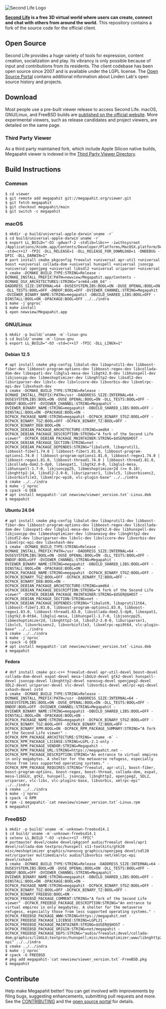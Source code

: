 <picture>
  <source media="(prefers-color-scheme: dark)" srcset="doc/sl-logo-dark.png">
  <source media="(prefers-color-scheme: light)" srcset="doc/sl-logo.png">
  <img alt="Second Life Logo" src="doc/sl-logo.png">
</picture>

**[Second Life][] is a free 3D virtual world where users can create, connect and chat with others from around the
world.** This repository contains a fork of the source code for the official client.

## Open Source

Second Life provides a huge variety of tools for expression, content creation, socialization and play. Its vibrancy is
only possible because of input and contributions from its residents. The client codebase has been open source since
2007 and is available under the LGPL license. The [Open Source Portal][] contains additional information about Linden
Lab's open source history and projects.

## Download

Most people use a pre-built viewer release to access Second Life. macOS, GNU/Linux, and FreeBSD builds are
[published on the official website][download]. More experimental viewers, such as release candidates and
project viewers, are detailed on the same page.

### Third Party Viewer

As a third party maintained fork, which include Apple Silicon native builds, Megapahit viewer is indexed in the [Third Party Viewer Directory][tpv].

## Build Instructions

### Common

```
$ cd viewer
$ git remote add megapahit git://megapahit.org/viewer.git
$ git fetch megapahit
$ git checkout megapahit/main
$ git switch -c megapahit
```

### macOS

```
$ mkdir -p build/universal-apple-darwin`uname -r`
$ cd build/universal-apple-darwin`uname -r`
$ export LL_BUILD="-O3 -gdwarf-2 -stdlib=libc++ -iwithsysroot /Applications/Xcode.app/Contents/Developer/Platforms/MacOSX.platform/Developer/SDKs/MacOSX.sdk -std=c++17 -fPIC -DLL_RELEASE=1 -DLL_RELEASE_FOR_DOWNLOAD=1 -DNDEBUG -DPIC -DLL_DARWIN=1"
# port install cmake pkgconfig freealut +universal apr-util +universal boost +universal collada-dom +universal hunspell +universal jsoncpp +universal openjpeg +universal libsdl2 +universal uriparser +universal
$ cmake -DCMAKE_BUILD_TYPE:STRING=Release -DCMAKE_INSTALL_PREFIX:PATH=newview/Megapahit.app/Contents -DCMAKE_OSX_ARCHITECTURES:STRING="arm64;x86_64" -DADDRESS_SIZE:INTERNAL=64 -DUSESYSTEMLIBS:BOOL=ON -DUSE_OPENAL:BOOL=ON -DLL_TESTS:BOOL=OFF -DNDOF:BOOL=OFF -DVIEWER_CHANNEL:STRING=Megapahit -DVIEWER_BINARY_NAME:STRING=megapahit -DBUILD_SHARED_LIBS:BOOL=OFF -DINSTALL:BOOL=ON -DPACKAGE:BOOL=OFF ../../indra
$ make -j`gnproc`
$ make install
$ open newview/Megapahit.app
```

### GNU/Linux

```
$ mkdir -p build/`uname -m`-linux-gnu
$ cd build/`uname -m`-linux-gnu
$ export LL_BUILD="-O3 -std=c++17 -fPIC -DLL_LINUX=1"
```

#### Debian 12.5

```
# apt install cmake pkg-config libalut-dev libaprutil1-dev libboost-fiber-dev libboost-program-options-dev libboost-regex-dev libcollada-dom-dev libexpat1-dev libglu1-mesa-dev libgtk2.0-dev libhunspell-dev libjsoncpp-dev libmeshoptimizer-dev libnghttp2-dev libsdl2-dev liburiparser-dev libvlc-dev libvlccore-dev libvorbis-dev libxmlrpc-epi-dev libxxhash-dev
$ cmake -DCMAKE_BUILD_TYPE:STRING=Release -DCMAKE_INSTALL_PREFIX:PATH=/usr -DADDRESS_SIZE:INTERNAL=64 -DUSESYSTEMLIBS:BOOL=ON -DUSE_OPENAL:BOOL=ON -DLL_TESTS:BOOL=OFF -DNDOF:BOOL=OFF -DVIEWER_CHANNEL:STRING=Megapahit -DVIEWER_BINARY_NAME:STRING=megapahit -DBUILD_SHARED_LIBS:BOOL=OFF -DINSTALL:BOOL=ON -DPACKAGE:BOOL=ON -DCPACK_PACKAGE_NAME:STRING=megapahit -DCPACK_BINARY_STGZ:BOOL=OFF -DCPACK_BINARY_TGZ:BOOL=OFF -DCPACK_BINARY_TZ:BOOL=OFF -DCPACK_BINARY_DEB:BOOL=ON -DCPACK_DEBIAN_PACKAGE_ARCHITECTURE:STRING=amd64 -DCPACK_DEBIAN_PACKAGE_DESCRIPTION:STRING="A fork of the Second Life viewer" -DCPACK_DEBIAN_PACKAGE_MAINTAINER:STRING=$USER@$HOST -DCPACK_DEBIAN_PACKAGE_SECTION:STRING=net -DCPACK_DEBIAN_PACKAGE_DEPENDES:STRING="libalut0, libaprutil1, libboost-fiber1.74.0 | libboost-fiber1.81.0, libboost-program-options1.74.0 | libboost-program-options1.81.0, libboost-regex1.74.0 | libboost-regex1.81.0, libboost-thread1.74.0 | libboost-thread1.81.0, libcollada-dom2.5-dp0, libexpat1, libgtk2.0-0, libglu1-mesa, libhunspell-1.7-0, libjsoncpp25, libmeshoptimizer2d (>= 0.18), libnghttp2-14, libsdl2-2.0-0, liburiparser1, libvlc5, libvorbisenc2, libvorbisfile3, libxmlrpc-epi0, vlc-plugin-base" ../../indra
$ cmake ../../indra
$ make -j`nproc`
$ cpack -G DEB
# apt install megapahit-`cat newview/viewer_version.txt`-Linux.deb
$ megapahit
```

#### Ubuntu 24.04

```
# apt install cmake pkg-config libalut-dev libaprutil1-dev libboost-fiber-dev libboost-program-options-dev libboost-regex-dev libcollada-dom-dev libexpat1-dev libglu1-mesa-dev libgtk2.0-dev libhunspell-dev libjsoncpp-dev libmeshoptimizer-dev libnanosvg-dev libnghttp2-dev libsdl2-dev liburiparser-dev libvlc-dev libvlccore-dev libvorbis-dev libxmlrpc-epi-dev libxxhash-dev
$ cmake -DCMAKE_BUILD_TYPE:STRING=Release -DCMAKE_INSTALL_PREFIX:PATH=/usr -DADDRESS_SIZE:INTERNAL=64 -DUSESYSTEMLIBS:BOOL=ON -DUSE_OPENAL:BOOL=ON -DLL_TESTS:BOOL=OFF -DNDOF:BOOL=OFF -DVIEWER_CHANNEL:STRING=Megapahit -DVIEWER_BINARY_NAME:STRING=megapahit -DBUILD_SHARED_LIBS:BOOL=OFF -DINSTALL:BOOL=ON -DPACKAGE:BOOL=ON -DCPACK_PACKAGE_NAME:STRING=megapahit -DCPACK_BINARY_STGZ:BOOL=OFF -DCPACK_BINARY_TGZ:BOOL=OFF -DCPACK_BINARY_TZ:BOOL=OFF -DCPACK_BINARY_DEB:BOOL=ON -DCPACK_DEBIAN_PACKAGE_ARCHITECTURE:STRING=amd64 -DCPACK_DEBIAN_PACKAGE_DESCRIPTION:STRING="A fork of the Second Life viewer" -DCPACK_DEBIAN_PACKAGE_MAINTAINER:STRING=$USER@$HOST -DCPACK_DEBIAN_PACKAGE_SECTION:STRING=net -DCPACK_DEBIAN_PACKAGE_DEPENDES:STRING="libalut0, libaprutil1t64, libboost-fiber1.83.0, libboost-program-options1.83.0, libboost-regex1.83.0, libboost-thread1.83.0, libcollada-dom2.5-dp0, libexpat1, libgtk2.0-0t64, libglu1-mesa, libhunspell-1.7-0, libjsoncpp25, libmeshoptimizer2d, libnghttp2-14, libsdl2-2.0-0, liburiparser1, libvlc5, libvorbisenc2, libvorbisfile3, libxmlrpc-epi0t64, vlc-plugin-base" ../../indra
$ cmake ../../indra
$ make -j`nproc`
$ cpack -G DEB
# apt install megapahit-`cat newview/viewer_version.txt`-Linux.deb
$ megapahit
```

#### Fedora

```
# dnf install cmake gcc-c++ freealut-devel apr-util-devel boost-devel collada-dom-devel expat-devel mesa-libGLU-devel gtk2-devel hunspell-devel jsoncpp-devel libnghttp2-devel nanosvg-devel openjpeg2-devel SDL2-devel uriparser-devel vlc-devel libvorbis-devel xmlrpc-epi-devel xxhash-devel zstd
$ cmake -DCMAKE_BUILD_TYPE:STRING=Release -DCMAKE_INSTALL_PREFIX:PATH=/usr -DADDRESS_SIZE:INTERNAL=64 -DUSESYSTEMLIBS:BOOL=ON -DUSE_OPENAL:BOOL=ON -DLL_TESTS:BOOL=OFF -DNDOF:BOOL=OFF -DVIEWER_CHANNEL:STRING=Megapahit -DVIEWER_BINARY_NAME:STRING=megapahit -DBUILD_SHARED_LIBS:BOOL=OFF -DINSTALL:BOOL=ON -DPACKAGE:BOOL=ON -DCPACK_PACKAGE_NAME:STRING=megapahit -DCPACK_BINARY_STGZ:BOOL=OFF -DCPACK_BINARY_TGZ:BOOL=OFF -DCPACK_BINARY_TZ:BOOL=OFF -DCPACK_BINARY_RPM:BOOL=ON -DCPACK_RPM_PACKAGE_SUMMARY:STRING="A fork of the Second Life viewer" -DCPACK_RPM_PACKAGE_ARCHITECTURE:STRING=`uname -m` -DCPACK_RPM_PACKAGE_LICENSE:STRING=LGPL-2.1-only -DCPACK_RPM_PACKAGE_VENDOR:STRING=Megapahit -DCPACK_RPM_PACKAGE_URL:STRING=https://megapahit.net -DCPACK_RPM_PACKAGE_DESCRIPTION:STRING="An entrance to virtual empires in only megabytes. A shelter for the metaverse refugess, especially those from less supported operating systems." -DCPACK_RPM_PACKAGE_REQUIRES:STRING="freealut, apr-util, boost-fiber, boost-program-options, boost-regex, boost-thread, collada-dom, expat, mesa-libGLU, gtk2, hunspell, jsoncpp, libnghttp2, openjpeg2, SDL2, uriparser, vlc-libs, vlc-plugins-base, libvorbis, xmlrpc-epi" ../../indra
$ cmake ../../indra
$ make -j`nproc`
$ cpack -G RPM
# rpm -i megapahit-`cat newview/viewer_version.txt`-Linux.rpm
$ megapahit
```

### FreeBSD

```
$ mkdir -p build/`uname -m`-unknown-freebsd14.1
$ cd build/`uname -m`-unknown-freebsd14.1
$ setenv LL_BUILD "-O3 -std=c++17 -fPIC"
# portmaster devel/cmake devel/pkgconf audio/freealut devel/apr1 devel/collada-dom textproc/hunspell x11-toolkits/gtk20 misc/meshoptimizer graphics/nanosvg graphics/openjpeg devel/sdl20 net/uriparser multimedia/vlc audio/libvorbis net/xmlrpc-epi devel/xxhash
$ cmake -DCMAKE_BUILD_TYPE:STRING=Release -DADDRESS_SIZE:INTERNAL=64 -DUSESYSTEMLIBS:BOOL=ON -DUSE_OPENAL:BOOL=ON -DLL_TESTS:BOOL=OFF -DNDOF:BOOL=OFF -DVIEWER_CHANNEL:STRING=Megapahit -DVIEWER_BINARY_NAME:STRING=megapahit -DBUILD_SHARED_LIBS:BOOL=OFF -DINSTALL:BOOL=ON -DPACKAGE:BOOL=ON -DCPACK_PACKAGE_NAME:STRING=megapahit -DCPACK_BINARY_STGZ:BOOL=OFF -DCPACK_BINARY_TGZ:BOOL=OFF -DCPACK_BINARY_TZ:BOOL=OFF -DCPACK_BINARY_FREEBSD:BOOL=ON -DCPACK_FREEBSD_PACKAGE_COMMENT:STRING="A fork of the Second Life viewer" -DCPACK_FREEBSD_PACKAGE_DESCRIPTION:STRING="An entrance to virtual empires in only megabytes. A shelter for the metaverse refugess, especially those from less supported operating systems." -DCPACK_FREEBSD_PACKAGE_WWW:STRING=https://megapahit.net -DCPACK_FREEBSD_PACKAGE_LICENSE:STRING=LGPL21 -DCPACK_FREEBSD_PACKAGE_MAINTAINER:STRING=$USER@$HOST -DCPACK_FREEBSD_PACKAGE_ORIGIN:STRING=net/megapahit -DCPACK_FREEBSD_PACKAGE_DEPS:STRING="audio/freealut;devel/collada-dom;graphics/libGLU;textproc/hunspell;misc/meshoptimizer;www/libnghttp2;graphics/openjpeg;net/uriparser;multimedia/vlc;audio/libvorbis;net/xmlrpc-epi" ../../indra
$ cmake ../../indra
$ make -j`nproc`
# cpack -G FREEBSD
# pkg add megapahit-`cat newview/viewer_version.txt`-FreeBSD.pkg
$ megapahit
```

## Contribute

Help make Megapahit better! You can get involved with improvements by filing bugs, suggesting enhancements, submitting
pull requests and more. See the [CONTRIBUTING][] and the [open source portal][] for details.

[Second Life]: https://secondlife.com/
[download]: https://megapahit.net
[tpv]: http://wiki.secondlife.com/wiki/Third_Party_Viewer_Directory
[open source portal]: http://wiki.secondlife.com/wiki/Open_Source_Portal
[contributing]: https://github.com/secondlife/viewer/blob/main/CONTRIBUTING.md
